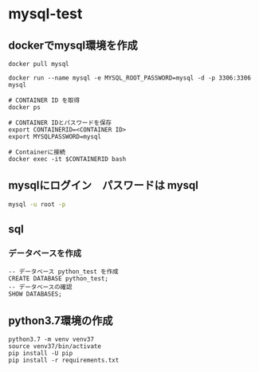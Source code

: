 # mysql-test

## dockerでmysql環境を作成
```shell
docker pull mysql

docker run --name mysql -e MYSQL_ROOT_PASSWORD=mysql -d -p 3306:3306 mysql

# CONTAINER ID を取得
docker ps

# CONTAINER IDとパスワードを保存
export CONTAINERID=<CONTAINER ID>
export MYSQLPASSWORD=mysql

# Containerに接続
docker exec -it $CONTAINERID bash
```
## mysqlにログイン　パスワードは mysql
```bash
mysql -u root -p
```

## sql
### データベースを作成
```mysql
-- データベース python_test を作成
CREATE DATABASE python_test;
-- データベースの確認
SHOW DATABASES;
```

## python3.7環境の作成
```shell
python3.7 -m venv venv37
source venv37/bin/activate
pip install -U pip
pip install -r requirements.txt
```